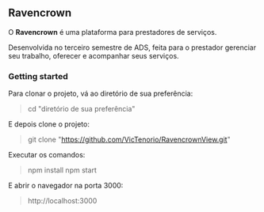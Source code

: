 ## Ravencrown

O **Ravencrown** é uma plataforma para prestadores de serviços.

Desenvolvida no terceiro semestre de ADS, feita para o prestador gerenciar seu trabalho, oferecer e acompanhar seus serviços.


### Getting started

Para clonar o projeto, vá ao diretório de sua preferência:

>cd "diretório de sua preferência"

E depois clone o projeto:

>git clone "https://github.com/VicTenorio/RavencrownView.git"

Executar os comandos:

>npm install
>npm start

E abrir o navegador na porta 3000:

>http://localhost:3000
